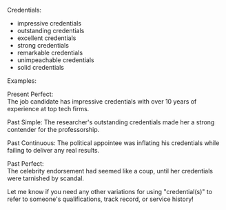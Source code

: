 
Credentials:

- impressive credentials
- outstanding credentials
- excellent credentials
- strong credentials
- remarkable credentials 
- unimpeachable credentials
- solid credentials

Examples:

Present Perfect:  
The job candidate has impressive credentials with over 10 years of experience at top tech firms.

Past Simple: 
The researcher's outstanding credentials made her a strong contender for the professorship.  

Past Continuous:
The political appointee was inflating his credentials while failing to deliver any real results.

Past Perfect:  
The celebrity endorsement had seemed like a coup, until her credentials were tarnished by scandal.

Let me know if you need any other variations for using "credential(s)" to refer to someone's qualifications, track record, or service history!